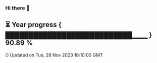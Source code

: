 ### Hi there 👋
⏳ Year progress { ███████████████████████████▁▁▁ } 90.89 %
---
⏰ Updated on Tue, 28 Nov 2023 18:10:00 GMT

